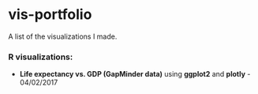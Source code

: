 # vis-portfolio
A list of the visualizations I made.

### R visualizations:

* __Life expectancy vs. GDP (GapMinder data)__ using **ggplot2** and **plotly** - 04/02/2017
